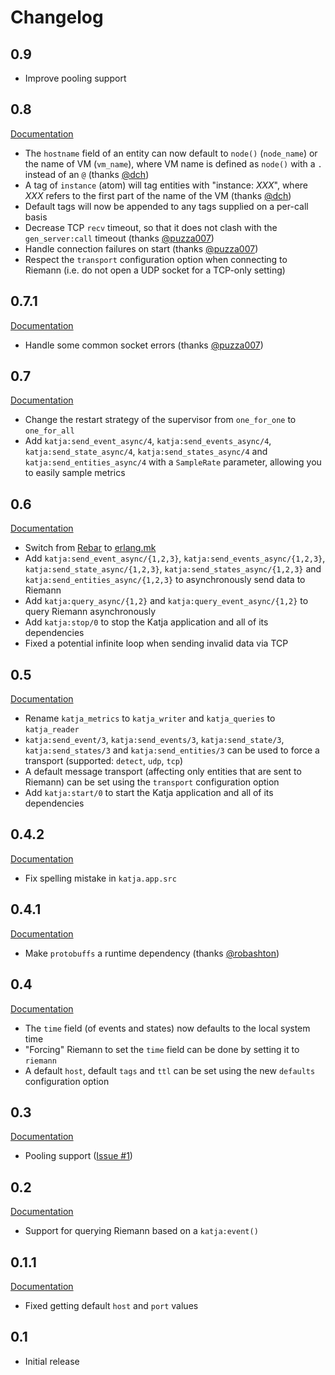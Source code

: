 # Changelog

## 0.9

* Improve pooling support

## 0.8

[Documentation](http://katja.nifoc.pw/0.8/)

* The `hostname` field of an entity can now default to `node()` (`node_name`) or the name of VM (`vm_name`), where VM name is defined as `node()` with a `.` instead of an `@` (thanks [@dch](https://github.com/dch))
* A tag of `instance` (atom) will tag entities with "instance: *XXX*", where *XXX* refers to the first part of the name of the VM (thanks [@dch](https://github.com/dch))
* Default tags will now be appended to any tags supplied on a per-call basis
* Decrease TCP `recv` timeout, so that it does not clash with the `gen_server:call` timeout (thanks [@puzza007](https://github.com/puzza007))
* Handle connection failures on start (thanks [@puzza007](https://github.com/puzza007))
* Respect the `transport` configuration option when connecting to Riemann (i.e. do not open a UDP socket for a TCP-only setting)

## 0.7.1

[Documentation](http://katja.nifoc.pw/0.7.1/)

* Handle some common socket errors (thanks [@puzza007](https://github.com/puzza007))

## 0.7

[Documentation](http://katja.nifoc.pw/0.7/)

* Change the restart strategy of the supervisor from `one_for_one` to `one_for_all`
* Add `katja:send_event_async/4`, `katja:send_events_async/4`, `katja:send_state_async/4`, `katja:send_states_async/4` and `katja:send_entities_async/4` with a `SampleRate` parameter, allowing you to easily sample metrics

## 0.6

[Documentation](http://katja.nifoc.pw/0.6/)

* Switch from [Rebar](https://github.com/rebar/rebar) to [erlang.mk](https://github.com/ninenines/erlang.mk)
* Add `katja:send_event_async/{1,2,3}`, `katja:send_events_async/{1,2,3}`, `katja:send_state_async/{1,2,3}`, `katja:send_states_async/{1,2,3}` and `katja:send_entities_async/{1,2,3}` to asynchronously send data to Riemann
* Add `katja:query_async/{1,2}` and `katja:query_event_async/{1,2}` to query Riemann asynchronously
* Add `katja:stop/0` to stop the Katja application and all of its dependencies
* Fixed a potential infinite loop when sending invalid data via TCP

## 0.5

[Documentation](http://katja.nifoc.pw/0.5/)

* Rename `katja_metrics` to `katja_writer` and `katja_queries` to `katja_reader`
* `katja:send_event/3`, `katja:send_events/3`, `katja:send_state/3`, `katja:send_states/3` and `katja:send_entities/3` can be used to force a transport (supported: `detect`, `udp`, `tcp`)
* A default message transport (affecting only entities that are sent to Riemann) can be set using the `transport` configuration option
* Add `katja:start/0` to start the Katja application and all of its dependencies

## 0.4.2

[Documentation](http://katja.nifoc.pw/0.4.2/)

* Fix spelling mistake in `katja.app.src`

## 0.4.1

[Documentation](http://katja.nifoc.pw/0.4.1/)

* Make `protobuffs` a runtime dependency (thanks [@robashton](https://github.com/robashton))

## 0.4

[Documentation](http://katja.nifoc.pw/0.4/)

* The `time` field (of events and states) now defaults to the local system time
* "Forcing" Riemann to set the `time` field can be done by setting it to `riemann`
* A default `host`, default `tags` and `ttl` can be set using the new `defaults` configuration option

## 0.3

[Documentation](http://katja.nifoc.pw/0.3/)

* Pooling support ([Issue #1](https://github.com/nifoc/katja/issues/1))

## 0.2

[Documentation](http://katja.nifoc.pw/0.2/)

* Support for querying Riemann based on a `katja:event()`

## 0.1.1

[Documentation](http://katja.nifoc.pw/0.1.1/)

* Fixed getting default `host` and `port` values

## 0.1

* Initial release
